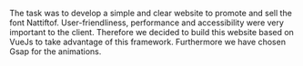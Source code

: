 The task was to develop a simple and clear website to promote and sell the font Nattiftof. User-friendliness, performance and accessibility were very important to the client. Therefore we decided to build this website based on VueJs to take advantage of this framework. Furthermore we have chosen Gsap for the animations.